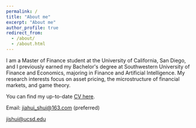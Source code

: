 ```yaml
---
permalink: /
title: "About me"
excerpt: "About me"
author_profile: true
redirect_from: 
  - /about/
  - /about.html
---
```


I am a Master of Finance student at the University of California, San Diego, and I previously earned my Bachelor's degree at Southwestern University of Finance and Economics, majoring in Finance and Artificial Intelligence. My research interests focus on asset pricing, the microstructure of financial markets, and game theory.

You can find my up-to-date [CV here](../jshui_cv.pdf).

Email: [jiahui_shui@163.com](mailto:jiahui_shui@163.com) (preferred)

[jishui@ucsd.edu](mailto:jishui@ucsd.edu)

